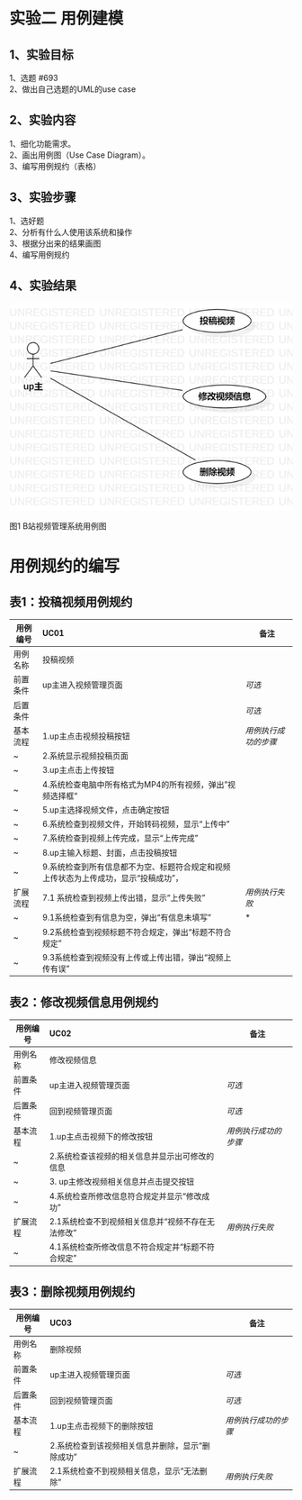 # 实验二 用例建模

##  1、实验目标

1、选题 #693  
2、做出自己选题的UML的use case

##  2、实验内容

1、细化功能需求。      
2、画出用例图（Use Case Diagram）。      
3、编写用例规约（表格）    

##  3、实验步骤

1、选好题  
2、分析有什么人使用该系统和操作  
3、根据分出来的结果画图  
4、编写用例规约

##  4、实验结果

![用例视图](./my_lab2.png)

图1 B站视频管理系统用例图

# 用例规约的编写

## 表1：投稿视频用例规约  

用例编号  | UC01 | 备注  
-|:-|-  
用例名称  | 投稿视频  |   
前置条件  | up主进入视频管理页面  | *可选*   
后置条件  |    | *可选*   
基本流程  | 1.up主点击视频投稿按钮  | *用例执行成功的步骤*   
~| 2.系统显示视频投稿页面  |  
~| 3.up主点击上传按钮  |  
~| 4.系统检查电脑中所有格式为MP4的所有视频，弹出”视频选择框“ |  
~| 5.up主选择视频文件，点击确定按钮  |   
~| 6.系统检查到视频文件，开始转码视频，显示“上传中”  |   
~| 7.系统检查到视频上传完成，显示“上传完成”  | 
~| 8.up主输入标题、封面，点击投稿按钮 |   
~| 9.系统检查到所有信息都不为空、标题符合规定和视频上传状态为上传成功，显示“投稿成功”，   |   
扩展流程  | 7.1 系统检查到视频上传出错，显示“上传失败”  |*用例执行失败*    
~| 9.1系统检查到有信息为空，弹出“有信息未填写”   |*  
~| 9.2系统检查到视频标题不符合规定，弹出“标题不符合规定”   |    
~| 9.3系统检查到视频没有上传或上传出错，弹出“视频上传有误”   |   

## 表2：修改视频信息用例规约  

用例编号  | UC02 | 备注  
-|:-|-  
用例名称  | 修改视频信息  |   
前置条件  | up主进入视频管理页面 | *可选*   
后置条件  |  回到视频管理页面   | *可选*   
基本流程  | 1.up主点击视频下的修改按钮  |*用例执行成功的步骤*    
~| 2.系统检查该视频的相关信息并显示出可修改的信息  |   
~| 3. up主修改视频相关信息并点击提交按钮  |   
~| 4.系统检查所修改信息符合规定并显示“修改成功”  |   
扩展流程  | 2.1系统检查不到视频相关信息并“视频不存在无法修改”   |*用例执行失败*    
~| 4.1系统检查所修改信息不符合规定并“标题不符合规定”   |  

## 表3：删除视频用例规约  

用例编号  | UC03 | 备注  
-|:-|-  
用例名称  | 删除视频  |   
前置条件  | up主进入视频管理页面 | *可选*   
后置条件  | 回到视频管理页面    | *可选*   
基本流程  | 1.up主点击视频下的删除按钮  |*用例执行成功的步骤*    
~| 2.系统检查到该视频相关信息并删除，显示“删除成功”  |    
扩展流程  | 2.1系统检查不到视频相关信息，显示“无法删除”   |*用例执行失败*    

